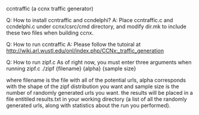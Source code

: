 ccntraffic (a ccnx traffic generator)

Q: How to install ccntraffic and ccndelphi?
A: Place ccntraffic.c and ccndelphi.c under ccnx/csrc/cmd directory, and modify dir.mk to include these two files when building ccnx.

Q: How to run ccntraffic
A: Please follow the tutoiral at http://wiki.arl.wustl.edu/onl/index.php/CCNx:_traffic_generation


Q: How to run zipf.c
As of right now, you must enter three arguments when running zipf.c
./zipf {filename} {alpha} {sample size}

where filename is the file with all of the potential urls, alpha corresponds with the shape of the zipf distribution you want and sample size is the number of randomly generated urls you want.
the results will be placed in a file entitiled results.txt in your working directory (a list of all the randomly generated urls, along with statistics about the run you performed). 
